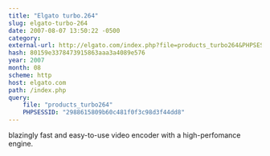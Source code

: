 ```yaml
---
title: "Elgato turbo.264"
slug: elgato-turbo-264
date: 2007-08-07 13:50:22 -0500
category: 
external-url: http://elgato.com/index.php?file=products_turbo264&PHPSESSID=2988615809b60c481f0f3c98d3f44dd8#
hash: 80159e3378473915863aaa3a4089e576
year: 2007
month: 08
scheme: http
host: elgato.com
path: /index.php
query:
    file: "products_turbo264"
    PHPSESSID: "2988615809b60c481f0f3c98d3f44dd8"
---
```


blazingly fast and easy-to-use video encoder with a high-perfomance engine.
